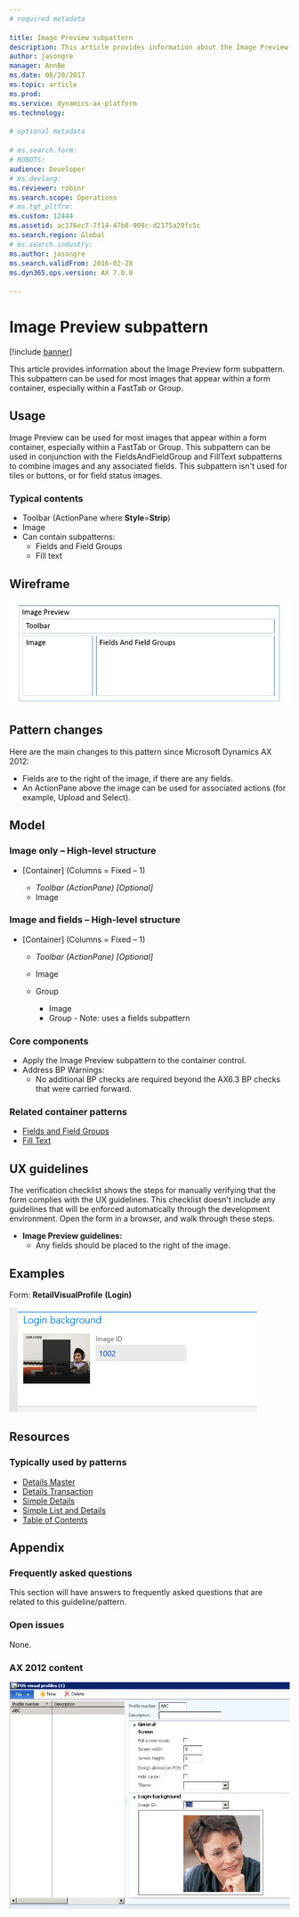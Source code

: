 ```yaml
---
# required metadata

title: Image Preview subpattern
description: This article provides information about the Image Preview form subpattern. This subpattern can be used for most images that appear within a form container, especially within a FastTab or Group. 
author: jasongre
manager: AnnBe
ms.date: 06/20/2017
ms.topic: article
ms.prod: 
ms.service: dynamics-ax-platform
ms.technology: 

# optional metadata

# ms.search.form: 
# ROBOTS: 
audience: Developer
# ms.devlang: 
ms.reviewer: robinr
ms.search.scope: Operations
# ms.tgt_pltfrm: 
ms.custom: 12444
ms.assetid: ac176ec7-7f14-47b8-908c-d2175a29fc5c
ms.search.region: Global
# ms.search.industry: 
ms.author: jasongre
ms.search.validFrom: 2016-02-28
ms.dyn365.ops.version: AX 7.0.0

---
```


# Image Preview subpattern

[!include [banner](../includes/banner.md)]

This article provides information about the Image Preview form subpattern. This subpattern can be used for most images that appear within a form container, especially within a FastTab or Group. 

Usage
-----

Image Preview can be used for most images that appear within a form container, especially within a FastTab or Group. This subpattern can be used in conjunction with the FieldsAndFieldGroup and FillText subpatterns to combine images and any associated fields. This subpattern isn't used for tiles or buttons, or for field status images.

### Typical contents

-   Toolbar (ActionPane where **Style**=**Strip**)
-   Image
-   Can contain subpatterns:
    -   Fields and Field Groups
    -   Fill text

## Wireframe
[![ImagePreview(1)](./media/imagepreview1.png)](./media/imagepreview1.png)

## Pattern changes
Here are the main changes to this pattern since Microsoft Dynamics AX 2012:

-   Fields are to the right of the image, if there are any fields.
-   An ActionPane above the image can be used for associated actions (for example, Upload and Select).

## Model
### Image only – High-level structure

- \[Container\] (Columns = Fixed – 1)

    - *Toolbar (ActionPane) \[Optional\]*
    - Image

### Image and fields – High-level structure

- \[Container\] (Columns = Fixed – 1)

    - *Toolbar (ActionPane) \[Optional\]*
    - Image
    - Group

        - Image
        - Group - Note: uses a fields subpattern

### Core components

-   Apply the Image Preview subpattern to the container control.
-   Address BP Warnings:
    -   No additional BP checks are required beyond the AX6.3 BP checks that were carried forward.

### Related container patterns

-   [Fields and Field Groups](fields-field-groups-subpattern.md)
-   [Fill Text](fill-text-subpattern.md)

## UX guidelines
The verification checklist shows the steps for manually verifying that the form complies with the UX guidelines. This checklist doesn't include any guidelines that will be enforced automatically through the development environment. Open the form in a browser, and walk through these steps.

-   **Image Preview guidelines:**
    -   Any fields should be placed to the right of the image.

## Examples
Form: **RetailVisualProfile** **(Login)** 

[![ImagePreview(2)](./media/imagepreview2.png)](./media/imagepreview2.png)

## Resources
### Typically used by patterns

-   [Details Master](details-master-form-pattern.md)
-   [Details Transaction](details-transaction-form-pattern.md)
-   [Simple Details](simple-details-form-pattern.md)
-   [Simple List and Details](simple-list-details-form-pattern.md)
-   [Table of Contents](table-of-contents-form-pattern.md)

## Appendix
### Frequently asked questions

This section will have answers to frequently asked questions that are related to this guideline/pattern.

### Open issues

None.

### AX 2012 content

[![ImagePreview(3)](./media/imagepreview3.png)](./media/imagepreview3.png)
